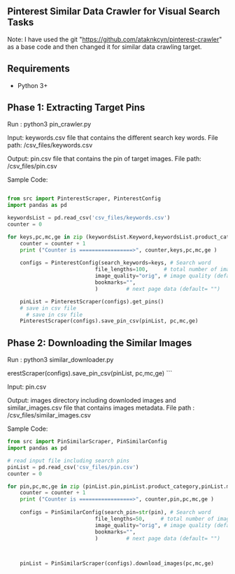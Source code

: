 ## **Pinterest Similar Data Crawler for Visual Search Tasks**
Note: I have used the git "https://github.com/ataknkcyn/pinterest-crawler" as a base code and then changed it for similar data crawling target. 

## Requirements
 - Python 3+

## Phase 1: Extracting Target Pins 

Run :
python3 pin_crawler.py

Input: keywords.csv file that contains the different search key words.  File path: /csv_files/keywords.csv 

Output: pin.csv file that contains the pin of target images. File path: /csv_files/pin.csv

Sample Code: 

```python

from src import PinterestScraper, PinterestConfig
import pandas as pd

keywordsList = pd.read_csv('csv_files/keywords.csv')
counter = 0 

for keys,pc,mc,ge in zip (keywordsList.Keyword,keywordsList.product_category,keywordsList.main_category,keywordsList.gender):
    counter = counter + 1 
    print ("Counter is =================>", counter,keys,pc,mc,ge )
 
    configs = PinterestConfig(search_keywords=keys, # Search word
                            file_lengths=100,     # total number of images to download (default = "100")
                            image_quality="orig", # image quality (default = "orig")
                            bookmarks="",
                            )         # next page data (default= "")

    pinList = PinterestScraper(configs).get_pins()
    # save in csv file
      # save in csv file
    PinterestScraper(configs).save_pin_csv(pinList, pc,mc,ge)

```

## Phase 2: Downloading the Similar Images
Run :
python3 similar_downloader.py  

erestScraper(configs).save_pin_csv(pinList, pc,mc,ge)
    ```

Input: pin.csv

Output: images directory including downloded images and similar_images.csv file that contains images metadata. 
File path : /csv_files/similar_images.csv  


Sample Code: 
```python
from src import PinSimilarScraper, PinSimilarConfig
import pandas as pd

# read input file including search pins 
pinList = pd.read_csv('csv_files/pin.csv')
counter = 0 

for pin,pc,mc,ge in zip (pinList.pin,pinList.product_category,pinList.main_category,pinList.gender):
    counter = counter + 1 
    print ("Counter is =================>", counter,pin,pc,mc,ge )
 
    configs = PinSimilarConfig(search_pin=str(pin), # Search word
                            file_lengths=50,     # total number of images to download (default = "100")
                            image_quality="orig", # image quality (default = "orig")
                            bookmarks="",
                            )         # next page data (default= "")

    

    pinList = PinSimilarScraper(configs).download_images(pc,mc,ge)
   
```
